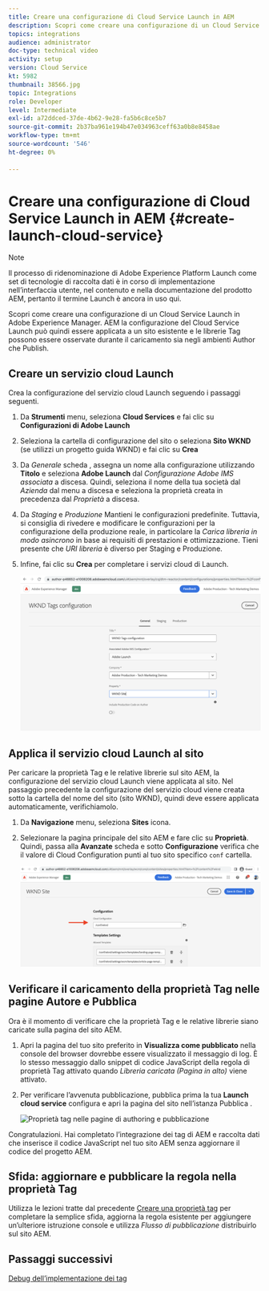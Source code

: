 ```yaml
---
title: Creare una configurazione di Cloud Service Launch in AEM
description: Scopri come creare una configurazione di un Cloud Service Launch in AEM. La configurazione del Cloud Service Launch può quindi essere applicata a un sito esistente e le librerie Tag possono essere osservate durante il caricamento sia negli ambienti Author che Publish.
topics: integrations
audience: administrator
doc-type: technical video
activity: setup
version: Cloud Service
kt: 5982
thumbnail: 38566.jpg
topic: Integrations
role: Developer
level: Intermediate
exl-id: a72ddced-37de-4b62-9e28-fa5b6c8ce5b7
source-git-commit: 2b37ba961e194b47e034963ceff63a0b8e8458ae
workflow-type: tm+mt
source-wordcount: '546'
ht-degree: 0%

---
```


# Creare una configurazione di Cloud Service Launch in AEM {#create-launch-cloud-service}

>[!NOTE]
>
>Il processo di ridenominazione di Adobe Experience Platform Launch come set di tecnologie di raccolta dati è in corso di implementazione nell’interfaccia utente, nel contenuto e nella documentazione del prodotto AEM, pertanto il termine Launch è ancora in uso qui.

Scopri come creare una configurazione di un Cloud Service Launch in Adobe Experience Manager. AEM la configurazione del Cloud Service Launch può quindi essere applicata a un sito esistente e le librerie Tag possono essere osservate durante il caricamento sia negli ambienti Author che Publish.

## Creare un servizio cloud Launch

Crea la configurazione del servizio cloud Launch seguendo i passaggi seguenti.

1. Da **Strumenti** menu, seleziona **Cloud Services** e fai clic su **Configurazioni di Adobe Launch**

1. Seleziona la cartella di configurazione del sito o seleziona **Sito WKND** (se utilizzi un progetto guida WKND) e fai clic su **Crea**

1. Da _Generale_ scheda , assegna un nome alla configurazione utilizzando **Titolo** e seleziona **Adobe Launch** dal _Configurazione Adobe IMS associata_ a discesa. Quindi, seleziona il nome della tua società dal _Azienda_ dal menu a discesa e seleziona la proprietà creata in precedenza dal _Proprietà_ a discesa.

1. Da _Staging_ e _Produzione_ Mantieni le configurazioni predefinite. Tuttavia, si consiglia di rivedere e modificare le configurazioni per la configurazione della produzione reale, in particolare la _Carica libreria in modo asincrono_ in base ai requisiti di prestazioni e ottimizzazione. Tieni presente che _URI libreria_ è diverso per Staging e Produzione.

1. Infine, fai clic su **Crea** per completare i servizi cloud di Launch.

   ![Configurazione Cloud Services di avvio](assets/launch-cloud-services-config.png)

## Applica il servizio cloud Launch al sito

Per caricare la proprietà Tag e le relative librerie sul sito AEM, la configurazione del servizio cloud Launch viene applicata al sito. Nel passaggio precedente la configurazione del servizio cloud viene creata sotto la cartella del nome del sito (sito WKND), quindi deve essere applicata automaticamente, verifichiamolo.

1. Da **Navigazione** menu, seleziona **Sites** icona.

1. Selezionare la pagina principale del sito AEM e fare clic su **Proprietà**. Quindi, passa alla **Avanzate** scheda e sotto **Configurazione** verifica che il valore di Cloud Configuration punti al tuo sito specifico `conf` cartella.

   ![Applica configurazione Cloud Services al sito](assets/apply-cloud-services-config-to-site.png)

## Verificare il caricamento della proprietà Tag nelle pagine Autore e Pubblica

Ora è il momento di verificare che la proprietà Tag e le relative librerie siano caricate sulla pagina del sito AEM.

1. Apri la pagina del tuo sito preferito in **Visualizza come pubblicato** nella console del browser dovrebbe essere visualizzato il messaggio di log. È lo stesso messaggio dallo snippet di codice JavaScript della regola di proprietà Tag attivato quando _Libreria caricata (Pagina in alto)_ viene attivato.

1. Per verificare l’avvenuta pubblicazione, pubblica prima la tua **Launch cloud service** configura e apri la pagina del sito nell’istanza Pubblica .

   ![Proprietà tag nelle pagine di authoring e pubblicazione](assets/tag-property-on-author-publish-pages.png)

Congratulazioni. Hai completato l’integrazione dei tag di AEM e raccolta dati che inserisce il codice JavaScript nel tuo sito AEM senza aggiornare il codice del progetto AEM.

## Sfida: aggiornare e pubblicare la regola nella proprietà Tag

Utilizza le lezioni tratte dal precedente [Creare una proprietà tag](./create-tag-property.md) per completare la semplice sfida, aggiorna la regola esistente per aggiungere un’ulteriore istruzione console e utilizza _Flusso di pubblicazione_ distribuirlo sul sito AEM.

## Passaggi successivi

[Debug dell’implementazione dei tag](debug-tags-implementation.md)
